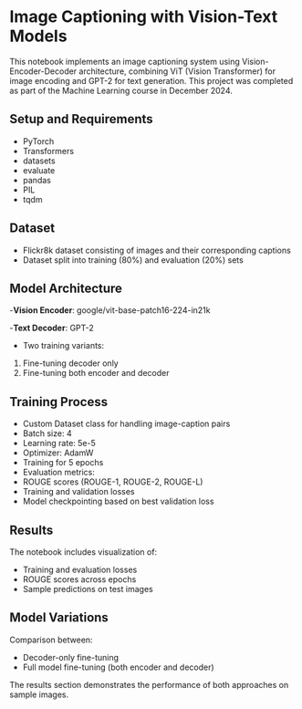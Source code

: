 # Image Captioning with Vision-Text Models

This notebook implements an image captioning system using Vision-Encoder-Decoder architecture, combining ViT (Vision Transformer) for image encoding and GPT-2 for text generation. This project was completed as part of the Machine Learning course in December 2024.

## Setup and Requirements

- PyTorch
- Transformers
- datasets
- evaluate
- pandas
- PIL
- tqdm

## Dataset

- Flickr8k dataset consisting of images and their corresponding captions
- Dataset split into training (80%) and evaluation (20%) sets

## Model Architecture

-**Vision Encoder**: google/vit-base-patch16-224-in21k

-**Text Decoder**: GPT-2

- Two training variants:

1. Fine-tuning decoder only
2. Fine-tuning both encoder and decoder

## Training Process

- Custom Dataset class for handling image-caption pairs
- Batch size: 4
- Learning rate: 5e-5
- Optimizer: AdamW
- Training for 5 epochs
- Evaluation metrics:
- ROUGE scores (ROUGE-1, ROUGE-2, ROUGE-L)
- Training and validation losses
- Model checkpointing based on best validation loss

## Results

The notebook includes visualization of:

- Training and evaluation losses
- ROUGE scores across epochs
- Sample predictions on test images

## Model Variations

Comparison between:

- Decoder-only fine-tuning
- Full model fine-tuning (both encoder and decoder)

The results section demonstrates the performance of both approaches on sample images.
